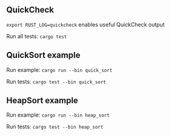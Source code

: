 

QuickCheck
---

`export RUST_LOG=quickcheck` enables useful QuickCheck output

Run all tests: `cargo test`

QuickSort example
---

Run example: `cargo run --bin quick_sort`

Run tests: `cargo test --bin quick_sort`

HeapSort example
---

Run example: `cargo run --bin heap_sort`

Run tests: `cargo test --bin heap_sort`
